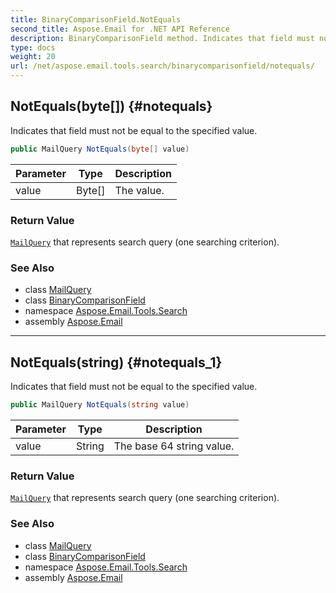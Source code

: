 ```yaml
---
title: BinaryComparisonField.NotEquals
second_title: Aspose.Email for .NET API Reference
description: BinaryComparisonField method. Indicates that field must not be equal to the specified value
type: docs
weight: 20
url: /net/aspose.email.tools.search/binarycomparisonfield/notequals/
---
```

## NotEquals(byte[]) {#notequals}

Indicates that field must not be equal to the specified value.

```csharp
public MailQuery NotEquals(byte[] value)
```

| Parameter | Type | Description |
| --- | --- | --- |
| value | Byte[] | The value. |

### Return Value

[`MailQuery`](../../mailquery/) that represents search query (one searching criterion).

### See Also

* class [MailQuery](../../mailquery/)
* class [BinaryComparisonField](../)
* namespace [Aspose.Email.Tools.Search](../../binarycomparisonfield/)
* assembly [Aspose.Email](../../../)

---

## NotEquals(string) {#notequals_1}

Indicates that field must not be equal to the specified value.

```csharp
public MailQuery NotEquals(string value)
```

| Parameter | Type | Description |
| --- | --- | --- |
| value | String | The base 64 string value. |

### Return Value

[`MailQuery`](../../mailquery/) that represents search query (one searching criterion).

### See Also

* class [MailQuery](../../mailquery/)
* class [BinaryComparisonField](../)
* namespace [Aspose.Email.Tools.Search](../../binarycomparisonfield/)
* assembly [Aspose.Email](../../../)



